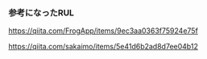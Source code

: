 ### 参考になったRUL

https://qiita.com/FrogApp/items/9ec3aa0363f75924e75f

https://qiita.com/sakaimo/items/5e41d6b2ad8d7ee04b12
